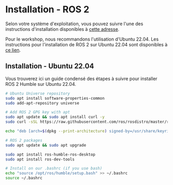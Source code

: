 # Installation - ROS 2

Selon votre système d'exploitation, vous pouvez suivre l'une des instructions d'installation disponibles à [cette adresse](https://docs.ros.org/en/humble/Installation.html).

Pour le workshop, nous recommandons l'utilisation d'Ubuntu 22.04. Les instructions pour l'installation de ROS 2 sur Ubuntu 22.04 sont disponibles à [ce lien](https://docs.ros.org/en/humble/Installation/Ubuntu-Install-Debians.html).


## Installation - Ubuntu 22.04

Vous trouverez ici un guide condensé des étapes à suivre pour installer ROS 2 Humble sur Ubuntu 22.04.

```bash
# Ubuntu Universe repository
sudo apt install software-properties-common
sudo add-apt-repository universe

# Add ROS 2 GPG key with apt
sudo apt update && sudo apt install curl -y
sudo curl -sSL https://raw.githubusercontent.com/ros/rosdistro/master/ros.key -o /usr/share/keyrings/ros-archive-keyring.gpg

echo "deb [arch=$(dpkg --print-architecture) signed-by=/usr/share/keyrings/ros-archive-keyring.gpg] http://packages.ros.org/ros2/ubuntu $(. /etc/os-release && echo $UBUNTU_CODENAME) main" | sudo tee /etc/apt/sources.list.d/ros2.list > /dev/null

# ROS 2 packages
sudo apt update && sudo apt upgrade

sudo apt install ros-humble-ros-desktop
sudo apt install ros-dev-tools

# Install on our .bashrc (if you use bash)
echo "source /opt/ros/humble/setup.bash" >> ~/.bashrc
source ~/.bashrc
```